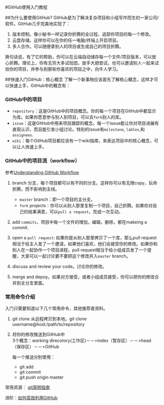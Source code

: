 #GitHub使用入门教程


##为什么要使用GitHub?
GitHub是为了解决复杂项目和小组写作而生的一家公司/软件。GitHub几乎完美地实现了：

1. 版本控制。像小秘书一样记录你折腾的全过程，追踪你项目的每一个修改。
2. 云盘存储。这样你可以在你的任一电脑/终端上开启项目。
3. 多人合作。可以随便拿别人的项目或生成自己的项目折腾。

换句话说，有了它的帮助，你可以在云端自动储存每一个文件/项目版本，可以放心折腾。理论上，你有无穷大多试验田，放手大胆尝试，也可以邀请别人一起来试验你的项目，并参与到那些你喜欢的项目之中，向牛人学习。


##快速入门GitHub：核心概念
了解一个新事物应该首先了解核心概念，这样才可以快速上手，GitHub中的概念有：

### GitHub中的项目

* `repository`：这是GitHub中的项目概念。你的每一个项目在GitHub中都显示为库。如果你愿意参与别人到项目，可以去`fork`别人的库。
* `issue`：这是GitHub中用来项目跟踪的概念。每一个issue能让你对项目进展有直观认识，而且能引发小组讨论。特别的issue有`milestone`, `lables`,和 `assignees`.
* `wiki`：每个GitHub项目都应该有一个wiki指南，来表达项目中的核心概念，可以让人快速上手。

### GitHub中的项目流（workflow）
参考[Understanding GitHub Workflow][id]

[id]: https://guides.github.com/introduction/flow/

1. branch 分支，每个项目都可以有不同的分支。这样你可以有无限copy，玩命折腾，而不影响到主线。
   * `master` branch：即一个项目的主分支。
   * `fork` projects：你可以从别人那里复制一个项目，自己折腾。如果你对自己的结果满意，可以`pull a request`，完成一次互动。
  
2. add `commits`，项目中毎一个文件的增加，编辑，删除，都在makeing a commit.

3. open a `pull request`: 如果你是从别人那里拷贝了一个库，那么pull request相当于给主人发了一个邀请，如果他们喜欢，他们会接受你的修改。如果你和别人在一起协作一个项目进程，pull request相当于给小组成员发了一个提醒，大家可以一起讨论要不要把这个修改并入`master` branch。
 
4. discuss and review your code。讨论你的修改。
5. merge and depoy。如果对方接受，或者小组成员接受，你可以把你的修改合并到主分支里面。

### 常用命令介绍
入门只需要知道以下几个常用命令，其他推荐查资料。

1. git clone 从远程拷贝到本地。git clone username@host:/path/to/repository

2. 将你的修改推送到GitHub中  
   3个概念：working direcotory(工作区)－－>index（暂存区）－－>head（保存区）－－>GitHub
   
   每一个推送分别使用：
   * git add
   * git commit
   * git push origin master

常用资源：
[git简明指南][id]

[id]: http://rogerdudler.github.io/git-guide/index.zh.html
进阶：[如何高效利用GitHub][id]

[id]:http://www.yangzhiping.com/tech/github.html